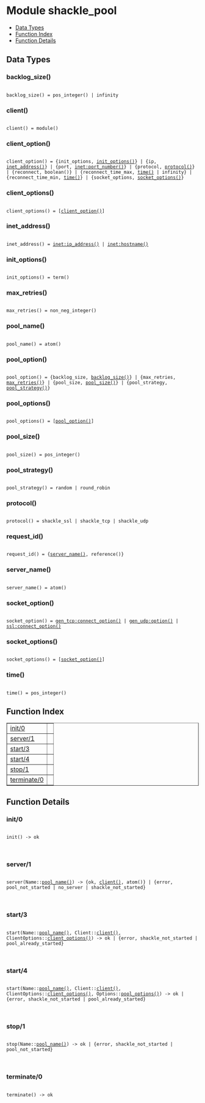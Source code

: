 

# Module shackle_pool #
* [Data Types](#types)
* [Function Index](#index)
* [Function Details](#functions)

<a name="types"></a>

## Data Types ##




### <a name="type-backlog_size">backlog_size()</a> ###


<pre><code>
backlog_size() = pos_integer() | infinity
</code></pre>




### <a name="type-client">client()</a> ###


<pre><code>
client() = module()
</code></pre>




### <a name="type-client_option">client_option()</a> ###


<pre><code>
client_option() = {init_options, <a href="#type-init_options">init_options()</a>} | {ip, <a href="#type-inet_address">inet_address()</a>} | {port, <a href="inet.md#type-port_number">inet:port_number()</a>} | {protocol, <a href="#type-protocol">protocol()</a>} | {reconnect, boolean()} | {reconnect_time_max, <a href="#type-time">time()</a> | infinity} | {reconnect_time_min, <a href="#type-time">time()</a>} | {socket_options, <a href="#type-socket_options">socket_options()</a>}
</code></pre>




### <a name="type-client_options">client_options()</a> ###


<pre><code>
client_options() = [<a href="#type-client_option">client_option()</a>]
</code></pre>




### <a name="type-inet_address">inet_address()</a> ###


<pre><code>
inet_address() = <a href="inet.md#type-ip_address">inet:ip_address()</a> | <a href="inet.md#type-hostname">inet:hostname()</a>
</code></pre>




### <a name="type-init_options">init_options()</a> ###


<pre><code>
init_options() = term()
</code></pre>




### <a name="type-max_retries">max_retries()</a> ###


<pre><code>
max_retries() = non_neg_integer()
</code></pre>




### <a name="type-pool_name">pool_name()</a> ###


<pre><code>
pool_name() = atom()
</code></pre>




### <a name="type-pool_option">pool_option()</a> ###


<pre><code>
pool_option() = {backlog_size, <a href="#type-backlog_size">backlog_size()</a>} | {max_retries, <a href="#type-max_retries">max_retries()</a>} | {pool_size, <a href="#type-pool_size">pool_size()</a>} | {pool_strategy, <a href="#type-pool_strategy">pool_strategy()</a>}
</code></pre>




### <a name="type-pool_options">pool_options()</a> ###


<pre><code>
pool_options() = [<a href="#type-pool_option">pool_option()</a>]
</code></pre>




### <a name="type-pool_size">pool_size()</a> ###


<pre><code>
pool_size() = pos_integer()
</code></pre>




### <a name="type-pool_strategy">pool_strategy()</a> ###


<pre><code>
pool_strategy() = random | round_robin
</code></pre>




### <a name="type-protocol">protocol()</a> ###


<pre><code>
protocol() = shackle_ssl | shackle_tcp | shackle_udp
</code></pre>




### <a name="type-request_id">request_id()</a> ###


<pre><code>
request_id() = {<a href="#type-server_name">server_name()</a>, reference()}
</code></pre>




### <a name="type-server_name">server_name()</a> ###


<pre><code>
server_name() = atom()
</code></pre>




### <a name="type-socket_option">socket_option()</a> ###


<pre><code>
socket_option() = <a href="gen_tcp.md#type-connect_option">gen_tcp:connect_option()</a> | <a href="gen_udp.md#type-option">gen_udp:option()</a> | <a href="ssl.md#type-connect_option">ssl:connect_option()</a>
</code></pre>




### <a name="type-socket_options">socket_options()</a> ###


<pre><code>
socket_options() = [<a href="#type-socket_option">socket_option()</a>]
</code></pre>




### <a name="type-time">time()</a> ###


<pre><code>
time() = pos_integer()
</code></pre>

<a name="index"></a>

## Function Index ##


<table width="100%" border="1" cellspacing="0" cellpadding="2" summary="function index"><tr><td valign="top"><a href="#init-0">init/0</a></td><td></td></tr><tr><td valign="top"><a href="#server-1">server/1</a></td><td></td></tr><tr><td valign="top"><a href="#start-3">start/3</a></td><td></td></tr><tr><td valign="top"><a href="#start-4">start/4</a></td><td></td></tr><tr><td valign="top"><a href="#stop-1">stop/1</a></td><td></td></tr><tr><td valign="top"><a href="#terminate-0">terminate/0</a></td><td></td></tr></table>


<a name="functions"></a>

## Function Details ##

<a name="init-0"></a>

### init/0 ###

<pre><code>
init() -&gt; ok
</code></pre>
<br />

<a name="server-1"></a>

### server/1 ###

<pre><code>
server(Name::<a href="#type-pool_name">pool_name()</a>) -&gt; {ok, <a href="#type-client">client()</a>, atom()} | {error, pool_not_started | no_server | shackle_not_started}
</code></pre>
<br />

<a name="start-3"></a>

### start/3 ###

<pre><code>
start(Name::<a href="#type-pool_name">pool_name()</a>, Client::<a href="#type-client">client()</a>, ClientOptions::<a href="#type-client_options">client_options()</a>) -&gt; ok | {error, shackle_not_started | pool_already_started}
</code></pre>
<br />

<a name="start-4"></a>

### start/4 ###

<pre><code>
start(Name::<a href="#type-pool_name">pool_name()</a>, Client::<a href="#type-client">client()</a>, ClientOptions::<a href="#type-client_options">client_options()</a>, Options::<a href="#type-pool_options">pool_options()</a>) -&gt; ok | {error, shackle_not_started | pool_already_started}
</code></pre>
<br />

<a name="stop-1"></a>

### stop/1 ###

<pre><code>
stop(Name::<a href="#type-pool_name">pool_name()</a>) -&gt; ok | {error, shackle_not_started | pool_not_started}
</code></pre>
<br />

<a name="terminate-0"></a>

### terminate/0 ###

<pre><code>
terminate() -&gt; ok
</code></pre>
<br />

